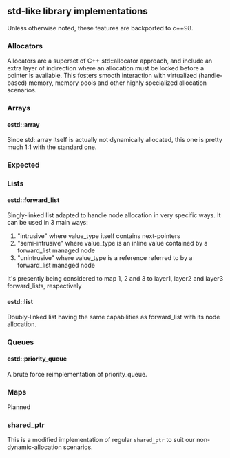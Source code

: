 ## std-like library implementations

Unless otherwise noted, these features are backported to c++98.

### Allocators

Allocators are a superset of C++ std::allocator approach, and include an extra
layer of indirection where an allocation must be locked before a pointer is
available.  This fosters smooth interaction with virtualized (handle-based)
memory, memory pools and other highly specialized allocation scenarios.

### Arrays

#### estd::array

Since std::array itself is actually not dynamically allocated, this one is pretty much 1:1 with the standard one.

### Expected

### Lists

#### estd::forward_list

Singly-linked list adapted to handle node allocation in very specific ways.  It can be used in 3 main ways:

1.  "intrusive" where value_type itself contains next-pointers
2.  "semi-intrusive" where value_type is an inline value contained by a forward_list managed node
3.  "unintrusive" where value_type is a reference referred to by a forward_list managed node

It's presently being considered to map 1, 2 and 3 to layer1, layer2 and layer3 forward_lists, respectively

#### estd::list

Doubly-linked list having the same capabilities as forward_list with its node allocation.

### Queues

#### estd::priority_queue

A brute force reimplementation of priority_queue.

### Maps

Planned

### shared_ptr

This is a modified implementation of regular `shared_ptr` to suit our non-dynamic-allocation scenarios.

